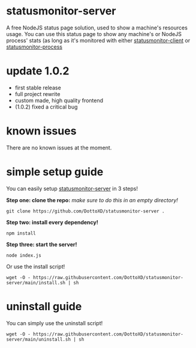 # statusmonitor-server

A free NodeJS status page solution, used to show a machine's resources usage.
You can use this status page to show any machine's or NodeJS process' stats (as long as it's monitored with either [statusmonitor-client](https://github.com/DottoXD/statusmonitor-client) or [statusmonitor-process](https://github.com/DottoXD/statusmonitor-process)

# update 1.0.2

+  first stable release
+  full project rewrite
+  custom made, high quality frontend
+ (1.0.2) fixed a critical bug

# known issues

There are no known issues at the moment.

# simple setup guide

You can easily setup [statusmonitor-server](https://github.com/DottoXD/statusmonitor-server) in 3 steps!

**Step one: clone the repo:**
_make sure to do this in an empty directory!_

```
git clone https://github.com/DottoXD/statusmonitor-server .
```

**Step two: install every dependency!**

```
npm install
```

**Step three: start the server!**

```
node index.js
```

Or use the install script!

```
wget -O - https://raw.githubusercontent.com/DottoXD/statusmonitor-server/main/install.sh | sh
```

# uninstall guide

You can simply use the uninstall script!

```
wget -O - https://raw.githubusercontent.com/DottoXD/statusmonitor-server/main/uninstall.sh | sh
```
